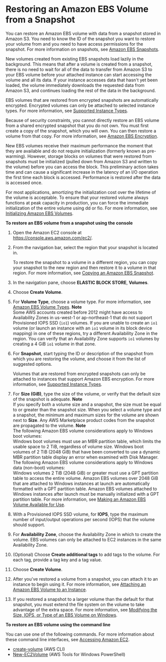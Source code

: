 # Restoring an Amazon EBS Volume from a Snapshot<a name="ebs-restoring-volume"></a>

You can restore an Amazon EBS volume with data from a snapshot stored in Amazon S3\. You need to know the ID of the snapshot you want to restore your volume from and you need to have access permissions for the snapshot\. For more information on snapshots, see [Amazon EBS Snapshots](EBSSnapshots.md)\.

New volumes created from existing EBS snapshots load lazily in the background\. This means that after a volume is created from a snapshot, there is no need to wait for all of the data to transfer from Amazon S3 to your EBS volume before your attached instance can start accessing the volume and all its data\. If your instance accesses data that hasn't yet been loaded, the volume immediately downloads the requested data from Amazon S3, and continues loading the rest of the data in the background\.

EBS volumes that are restored from encrypted snapshots are automatically encrypted\. Encrypted volumes can only be attached to selected instance types\. For more information, see [Supported Instance Types](EBSEncryption.md#EBSEncryption_supported_instances)\.

Because of security constraints, you cannot directly restore an EBS volume from a shared encrypted snapshot that you do not own\. You must first create a copy of the snapshot, which you will own\. You can then restore a volume from that copy\. For more information, see [Amazon EBS Encryption](https://docs.aws.amazon.com/AWSEC2/latest/WindowsGuide/EBSEncryption.html)\.

New EBS volumes receive their maximum performance the moment that they are available and do not require initialization \(formerly known as pre\-warming\)\. However, storage blocks on volumes that were restored from snapshots must be initialized \(pulled down from Amazon S3 and written to the volume\) before you can access the block\. This preliminary action takes time and can cause a significant increase in the latency of an I/O operation the first time each block is accessed\. Performance is restored after the data is accessed once\.

For most applications, amortizing the initialization cost over the lifetime of the volume is acceptable\. To ensure that your restored volume always functions at peak capacity in production, you can force the immediate initialization of the entire volume using dd or fio\. For more information, see [Initializing Amazon EBS Volumes](ebs-initialize.md)\.

**To restore an EBS volume from a snapshot using the console**

1. Open the Amazon EC2 console at [https://console\.aws\.amazon\.com/ec2/](https://console.aws.amazon.com/ec2/)\.

1. From the navigation bar, select the region that your snapshot is located in\.

   To restore the snapshot to a volume in a different region, you can copy your snapshot to the new region and then restore it to a volume in that region\. For more information, see [Copying an Amazon EBS Snapshot](ebs-copy-snapshot.md)\.

1. In the navigation pane, choose **ELASTIC BLOCK STORE**, **Volumes**\.

1. Choose **Create Volume**\.

1. For **Volume Type**, choose a volume type\. For more information, see [Amazon EBS Volume Types](EBSVolumeTypes.md)\.
**Note**  
Some AWS accounts created before 2012 might have access to Availability Zones in us\-west\-1 or ap\-northeast\-1 that do not support Provisioned IOPS SSD \(`io1`\) volumes\. If you are unable to create an `io1` volume \(or launch an instance with an `io1` volume in its block device mapping\) in one of these regions, try a different Availability Zone in the region\. You can verify that an Availability Zone supports `io1` volumes by creating a 4 GiB `io1` volume in that zone\.

1. For **Snapshot**, start typing the ID or description of the snapshot from which you are restoring the volume, and choose it from the list of suggested options\.

   Volumes that are restored from encrypted snapshots can only be attached to instances that support Amazon EBS encryption\. For more information, see [Supported Instance Types](EBSEncryption.md#EBSEncryption_supported_instances)\.

1. For **Size \(GiB\)**, type the size of the volume, or verify that the default size of the snapshot is adequate\.
**Note**  
If you specify both a volume size and a snapshot, the size must be equal to or greater than the snapshot size\. When you select a volume type and a snapshot, the minimum and maximum sizes for the volume are shown next to **Size**\. Any AWS Marketplace product codes from the snapshot are propagated to the volume\.
**Note**  
The following Amazon EBS volume considerations apply to Windows boot volumes:  
Windows boot volumes must use an MBR partition table, which limits the usable space to 2 TiB, regardless of volume size\.
Windows boot volumes of 2 TiB \(2048 GiB\) that have been converted to use a dynamic MBR partition table display an error when examined with Disk Manager\.
The following Amazon EBS volume considerations apply to Windows data \(non\-boot\) volumes:  
Windows volumes 2 TiB \(2048 GiB\) or greater must use a GPT partition table to access the entire volume\.
Amazon EBS volumes over 2048 GiB that are attached to Windows instances at launch are automatically formatted with a GPT partition table\.
Amazon EBS volumes attached to Windows instances after launch must be manually initialized with a GPT partition table\. For more information, see [Making an Amazon EBS Volume Available for Use](https://docs.aws.amazon.com/AWSEC2/latest/WindowsGuide/ebs-using-volumes.html)\.

1. With a Provisioned IOPS SSD volume, for **IOPS**, type the maximum number of input/output operations per second \(IOPS\) that the volume should support\.

1. For **Availability Zone**, choose the Availability Zone in which to create the volume\. EBS volumes can only be attached to EC2 instances in the same Availability Zone\.

1. \(Optional\) Choose **Create additional tags** to add tags to the volume\. For each tag, provide a tag key and a tag value\.

1. Choose **Create Volume**\.

1. After you've restored a volume from a snapshot, you can attach it to an instance to begin using it\. For more information, see [Attaching an Amazon EBS Volume to an Instance](ebs-attaching-volume.md)\.

1. If you restored a snapshot to a larger volume than the default for that snapshot, you must extend the file system on the volume to take advantage of the extra space\. For more information, see [Modifying the Size, IOPS, or Type of an EBS Volume on Windows](ebs-modify-volume.md)\.

**To restore an EBS volume using the command line**

You can use one of the following commands\. For more information about these command line interfaces, see [Accessing Amazon EC2](concepts.md#access-ec2)\.
+ [create\-volume](https://docs.aws.amazon.com/cli/latest/reference/ec2/create-volume.html) \(AWS CLI\)
+ [New\-EC2Volume](https://docs.aws.amazon.com/powershell/latest/reference/items/New-EC2Volume.html) \(AWS Tools for Windows PowerShell\)